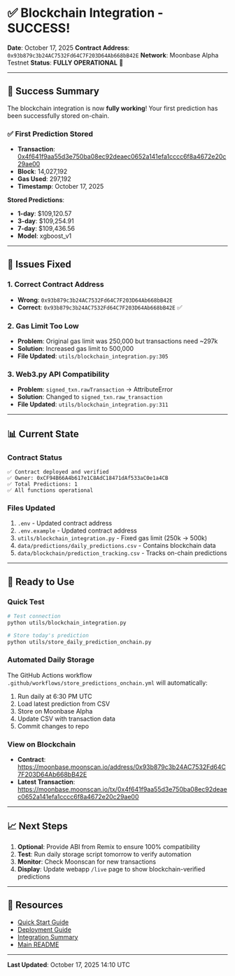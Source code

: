 # ✅ Blockchain Integration - SUCCESS!

**Date**: October 17, 2025
**Contract Address**: `0x93b879c3b24AC7532Fd64C7F203D64Ab668bB42E`
**Network**: Moonbase Alpha Testnet
**Status**: **FULLY OPERATIONAL** 🎉

---

## 🎉 Success Summary

The blockchain integration is now **fully working**! Your first prediction has been successfully stored on-chain.

### ✅ First Prediction Stored

- **Transaction**: [0x4f641f9aa55d3e750ba08ec92deaec0652a141efa1cccc6f8a4672e20c29ae00](https://moonbase.moonscan.io/tx/0x4f641f9aa55d3e750ba08ec92deaec0652a141efa1cccc6f8a4672e20c29ae00)
- **Block**: 14,027,192
- **Gas Used**: 297,192
- **Timestamp**: October 17, 2025

**Stored Predictions**:
- **1-day**: $109,120.57
- **3-day**: $109,254.91
- **7-day**: $109,436.56
- **Model**: xgboost_v1

---

## 🔧 Issues Fixed

### 1. **Correct Contract Address**
- **Wrong**: `0x93b879c3b24AC7532Fd64C7F203D64Ab668bB42E`
- **Correct**: `0x93b879c3b24AC7532Fd64C7F203D64Ab668bB42E` ✅

### 2. **Gas Limit Too Low**
- **Problem**: Original gas limit was 250,000 but transactions need ~297k
- **Solution**: Increased gas limit to 500,000
- **File Updated**: `utils/blockchain_integration.py:305`

### 3. **Web3.py API Compatibility**
- **Problem**: `signed_txn.rawTransaction` → AttributeError
- **Solution**: Changed to `signed_txn.raw_transaction`
- **File Updated**: `utils/blockchain_integration.py:311`

---

## 📊 Current State

### Contract Status
```
✅ Contract deployed and verified
✅ Owner: 0xCF94B66A4b617e1C8AdC18471dAf533aC0e1a4CB
✅ Total Predictions: 1
✅ All functions operational
```

### Files Updated
1. `.env` - Updated contract address
2. `.env.example` - Updated contract address
3. `utils/blockchain_integration.py` - Fixed gas limit (250k → 500k)
4. `data/predictions/daily_predictions.csv` - Contains blockchain data
5. `data/blockchain/prediction_tracking.csv` - Tracks on-chain predictions

---

## 🚀 Ready to Use

### Quick Test
```bash
# Test connection
python utils/blockchain_integration.py

# Store today's prediction
python utils/store_daily_prediction_onchain.py
```

### Automated Daily Storage
The GitHub Actions workflow `.github/workflows/store_predictions_onchain.yml` will automatically:
1. Run daily at 6:30 PM UTC
2. Load latest prediction from CSV
3. Store on Moonbase Alpha
4. Update CSV with transaction data
5. Commit changes to repo

### View on Blockchain
- **Contract**: https://moonbase.moonscan.io/address/0x93b879c3b24AC7532Fd64C7F203D64Ab668bB42E
- **Latest Transaction**: https://moonbase.moonscan.io/tx/0x4f641f9aa55d3e750ba08ec92deaec0652a141efa1cccc6f8a4672e20c29ae00

---

## 📈 Next Steps

1. **Optional**: Provide ABI from Remix to ensure 100% compatibility
2. **Test**: Run daily storage script tomorrow to verify automation
3. **Monitor**: Check Moonscan for new transactions
4. **Display**: Update webapp `/live` page to show blockchain-verified predictions

---

## 🔗 Resources

- [Quick Start Guide](docs/QUICK_START_BLOCKCHAIN.md)
- [Deployment Guide](docs/BLOCKCHAIN_DEPLOYMENT_GUIDE.md)
- [Integration Summary](docs/BLOCKCHAIN_INTEGRATION_SUMMARY.md)
- [Main README](BLOCKCHAIN_README.md)

---

**Last Updated**: October 17, 2025 14:10 UTC
